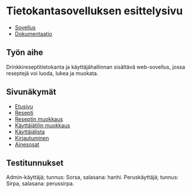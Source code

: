 # Tietokantasovelluksen esittelysivu



* [Sovellus](https://jurintal.users.cs.helsinki.fi/drinkit)
* [Dokumentaatio](https://github.com/jurintal1/Tsoha-Bootstrap/blob/master/doc/dokumentaatio.pdf)

## Työn aihe

Drinkkireseptitietokanta ja käyttäjähallinnan sisältävä web-sovellus, jossa reseptejä voi luoda, lukea ja muokata.

## Sivunäkymät

* [Etusivu](https://jurintal.users.cs.helsinki.fi/drinkit/)
* [Resepti](https://jurintal.users.cs.helsinki.fi/drinkit/resepti/7)
* [Reseptin muokkaus](https://jurintal.users.cs.helsinki.fi/drinkit/resepti/7/muokkaa)
* [Käyttäjätilin muokkaus](https://jurintal.users.cs.helsinki.fi/drinkit/kayttaja/1)
* [Käyttäjälista](https://jurintal.users.cs.helsinki.fi/drinkit/kayttajat)
* [Kirjautuminen](https://jurintal.users.cs.helsinki.fi/drinkit/login)
* [Ainesosat](https://jurintal.users.cs.helsinki.fi/drinkit/ainesosat)


## Testitunnukset

Admin-käyttäjä; tunnus: Sorsa, salasana: hanhi.
Peruskäyttäjä; tunnus: Sirpa, salasana: perussirpa.




